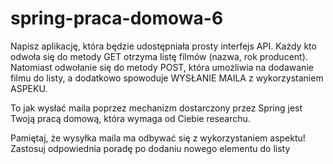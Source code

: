 # spring-praca-domowa-6

Napisz aplikację, która będzie udostępniała prosty interfejs API. Każdy kto odwoła się do metody GET otrzyma listę filmów (nazwa, rok producent). Natomiast odwołanie się do metody POST, która umożliwia na dodawanie filmu do listy, a dodatkowo spowoduje WYSŁANIE MAILA z wykorzystaniem ASPEKU.

To jak wysłać maila poprzez mechanizm dostarczony przez Spring jest Twoją pracą domową, która wymaga od Ciebie researchu.

Pamiętaj, że wysyłka maila ma odbywać się z wykorzystaniem aspektu! Zastosuj odpowiednia poradę po dodaniu nowego elementu do listy
